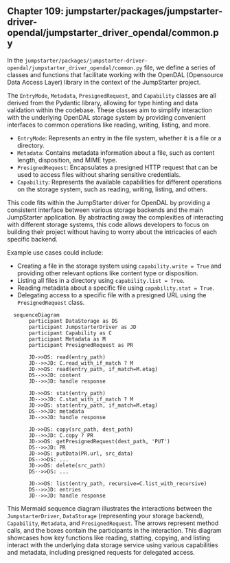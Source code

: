 ## Chapter 109: jumpstarter/packages/jumpstarter-driver-opendal/jumpstarter_driver_opendal/common.py

 In the `jumpstarter/packages/jumpstarter-driver-opendal/jumpstarter_driver_opendal/common.py` file, we define a series of classes and functions that facilitate working with the OpenDAL (Opensource Data Access Layer) library in the context of the JumpStarter project.

   The `EntryMode`, `Metadata`, `PresignedRequest`, and `Capability` classes are all derived from the Pydantic library, allowing for type hinting and data validation within the codebase. These classes aim to simplify interaction with the underlying OpenDAL storage system by providing convenient interfaces to common operations like reading, writing, listing, and more.

   - `EntryMode`: Represents an entry in the file system, whether it is a file or a directory.
   - `Metadata`: Contains metadata information about a file, such as content length, disposition, and MIME type.
   - `PresignedRequest`: Encapsulates a presigned HTTP request that can be used to access files without sharing sensitive credentials.
   - `Capability`: Represents the available capabilities for different operations on the storage system, such as reading, writing, listing, and others.

   This code fits within the JumpStarter driver for OpenDAL by providing a consistent interface between various storage backends and the main JumpStarter application. By abstracting away the complexities of interacting with different storage systems, this code allows developers to focus on building their project without having to worry about the intricacies of each specific backend.

   Example use cases could include:
   - Creating a file in the storage system using `capability.write = True` and providing other relevant options like content type or disposition.
   - Listing all files in a directory using `capability.list = True`.
   - Reading metadata about a specific file using `capability.stat = True`.
   - Delegating access to a specific file with a presigned URL using the `PresignedRequest` class.

 ```mermaid
   sequenceDiagram
        participant DataStorage as DS
        participant JumpstarterDriver as JD
        participant Capability as C
        participant Metadata as M
        participant PresignedRequest as PR

        JD->>DS: read(entry_path)
        JD-->>JD: C.read_with_if_match ? M
        JD->>DS: read(entry_path, if_match=M.etag)
        DS-->>JD: content
        JD-->>JD: handle response

        JD->>DS: stat(entry_path)
        JD-->>JD: C.stat_with_if_match ? M
        JD->>DS: stat(entry_path, if_match=M.etag)
        DS-->>JD: metadata
        JD-->>JD: handle response

        JD->>DS: copy(src_path, dest_path)
        JD-->>JD: C.copy ? PR
        JD->>DS: getPresignedRequest(dest_path, 'PUT')
        DS-->>JD: PR
        JD->>DS: putData(PR.url, src_data)
        DS-->>DS: ...
        JD->>DS: delete(src_path)
        DS-->>DS: ...

        JD->>DS: list(entry_path, recursive=C.list_with_recursive)
        DS-->>JD: entries
        JD-->>JD: handle response
   ```

This Mermaid sequence diagram illustrates the interactions between the `JumpstarterDriver`, `DataStorage` (representing your storage backend), `Capability`, `Metadata`, and `PresignedRequest`. The arrows represent method calls, and the boxes contain the participants in the interaction. This diagram showcases how key functions like reading, statting, copying, and listing interact with the underlying data storage service using various capabilities and metadata, including presigned requests for delegated access.